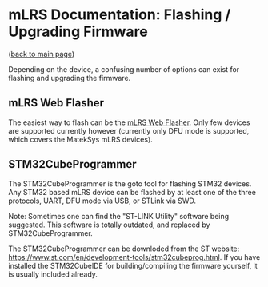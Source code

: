 # mLRS Documentation: Flashing / Upgrading Firmware #

([back to main page](../README.md))

Depending on the device, a confusing number of options can exist for flashing and upgrading the firmware.

## mLRS Web Flasher

The easiest way to flash can be the [mLRS Web Flasher](https://mlrs.xyz/flash). Only few devices are supported currently however (currently only DFU mode is supported, which covers the MatekSys mLRS devices).

## STM32CubeProgrammer

The STM32CubeProgrammer is the goto tool for flashing STM32 devices. Any STM32 based mLRS device can be flashed by at least one of the three protocols, UART, DFU mode via USB, or STLink via SWD.

Note: Sometimes one can find the "ST-LINK Utility" software being suggested. This software is totally outdated, and replaced by STM32CubeProgrammer.

The STM32CubeProgrammer can be downloded from the ST website: https://www.st.com/en/development-tools/stm32cubeprog.html. If you have installed the STM32CubeIDE for building/compiling the firmware yourself, it is usually included already.


